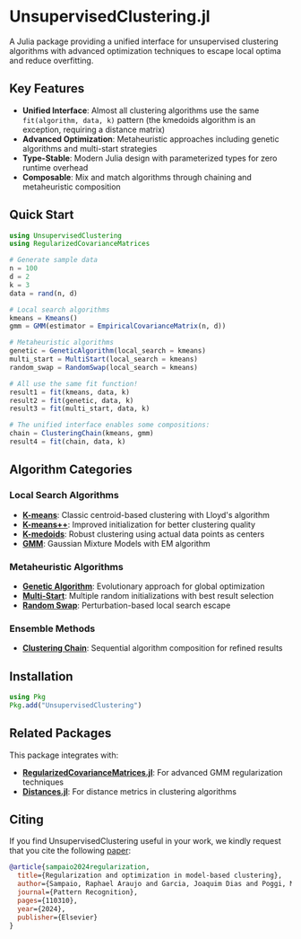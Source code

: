 # UnsupervisedClustering.jl

A Julia package providing a unified interface for unsupervised clustering algorithms with advanced optimization techniques to escape local optima and reduce overfitting.

## Key Features

- **Unified Interface**: Almost all clustering algorithms use the same `fit(algorithm, data, k)` pattern (the kmedoids algorithm is an exception, requiring a distance matrix)
- **Advanced Optimization**: Metaheuristic approaches including genetic algorithms and multi-start strategies
- **Type-Stable**: Modern Julia design with parameterized types for zero runtime overhead
- **Composable**: Mix and match algorithms through chaining and metaheuristic composition

## Quick Start

```julia
using UnsupervisedClustering
using RegularizedCovarianceMatrices

# Generate sample data
n = 100
d = 2
k = 3
data = rand(n, d)

# Local search algorithms
kmeans = Kmeans()
gmm = GMM(estimator = EmpiricalCovarianceMatrix(n, d))

# Metaheuristic algorithms
genetic = GeneticAlgorithm(local_search = kmeans)
multi_start = MultiStart(local_search = kmeans)
random_swap = RandomSwap(local_search = kmeans)

# All use the same fit function!
result1 = fit(kmeans, data, k)
result2 = fit(genetic, data, k)
result3 = fit(multi_start, data, k)

# The unified interface enables some compositions:
chain = ClusteringChain(kmeans, gmm)
result4 = fit(chain, data, k)
```

## Algorithm Categories

### Local Search Algorithms
- **[K-means](local_search/kmeans.md)**: Classic centroid-based clustering with Lloyd's algorithm
- **[K-means++](local_search/kmeanspp.md)**: Improved initialization for better clustering quality
- **[K-medoids](local_search/kmedoids.md)**: Robust clustering using actual data points as centers
- **[GMM](local_search/gmm.md)**: Gaussian Mixture Models with EM algorithm

### Metaheuristic Algorithms
- **[Genetic Algorithm](metaheuristic/genetic_algorithm.md)**: Evolutionary approach for global optimization
- **[Multi-Start](metaheuristic/multi_start.md)**: Multiple random initializations with best result selection
- **[Random Swap](metaheuristic/random_swap.md)**: Perturbation-based local search escape

### Ensemble Methods
- **[Clustering Chain](ensemble/chain.md)**: Sequential algorithm composition for refined results

## Installation

```julia
using Pkg
Pkg.add("UnsupervisedClustering")
```

## Related Packages

This package integrates with:
- **[RegularizedCovarianceMatrices.jl](https://github.com/raphasampaio/RegularizedCovarianceMatrices.jl)**: For advanced GMM regularization techniques
- **[Distances.jl](https://github.com/JuliaStats/Distances.jl)**: For distance metrics in clustering algorithms

## Citing

If you find UnsupervisedClustering useful in your work, we kindly request that you cite the following [paper](https://www.sciencedirect.com/science/article/abs/pii/S003132032400061X):

```bibtex
@article{sampaio2024regularization,
  title={Regularization and optimization in model-based clustering},
  author={Sampaio, Raphael Araujo and Garcia, Joaquim Dias and Poggi, Marcus and Vidal, Thibaut},
  journal={Pattern Recognition},
  pages={110310},
  year={2024},
  publisher={Elsevier}
}
```
